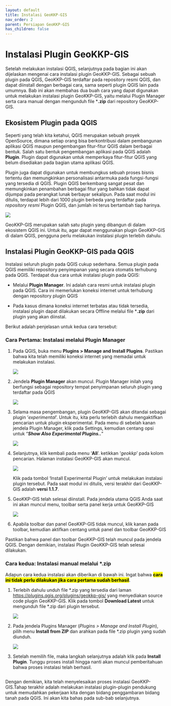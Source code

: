 ```yaml
---
layout: default
title: Instalasi GeoKKP-GIS
nav_order: 2
parent: Persiapan GeoKKP-GIS
has_children: false
---
```


# Instalasi Plugin GeoKKP-GIS

Setelah melakukan instalasi QGIS, selanjutnya pada bagian ini akan dijelaskan mengenai cara instalasi plugin GeoKKP-GIS. Sebagai sebuah plugin pada QGIS, GeoKKP-GIS terdaftar pada repository resmi QGIS, dan dapat diinstall dengan berbagai cara, sama seperti plugin QGIS lain pada umumnya. Bab ini akan membahas dua buah cara yang dapat digunakan untuk melakukan instalasi plugin GeoKKP-GIS, yaitu melalui Plugin Manager serta cara manual dengan mengunduh file ***.zip** dari repository GeoKKP-GIS. 

## Ekosistem Plugin pada QGIS

Seperti yang telah kita ketahui, QGIS merupakan sebuah proyek OpenSource, dimana setiap orang bisa berkontribusi dalam pembangunan aplikasi QGIS maupun pengembangan fitur-fitur QGIS dalam berbagai bentuk. Salah satu bentuk pengembangan aplikasi pada QGIS adalah **Plugin**. Plugin dapat digunakan untuk memperkaya fitur-fitur QGIS yang belum disediakan pada bagian utama aplikasi QGIS. 

Plugin juga dapat digunakan untuk membungkus sebuah proses bisnis tertentu dan memungkinkan personalisasi antarmuka pada fungsi-fungsi yang tersedia di QGIS. Plugin QGIS berkembang sangat pesat dan memungkinkan penambahan berbagai fitur yang bahkan tidak dapat dijumpai pada perangkat lunak berbayar sekalipun. Pada saat modul ini ditulis, terdapat lebih dari 1000 plugin berbeda yang terdaftar pada *repository resmi* Plugin QGIS, dan jumlah ini terus bertambah tiap harinya. 

![](https://cdn.jsdelivr.net/gh/geokkp-gis/images@main/20220417230558.png)

GeoKKP-GIS merupakan salah satu plugin yang dibangun di dalam ekosistem QGIS ini. Untuk itu, agar dapat menggunakan plugin GeoKKP-GIS di dalam QGIS, pengguna perlu melakukan instalasi plugin terlebih dahulu. 

## Instalasi Plugin GeoKKP-GIS pada QGIS

Instalasi seluruh plugin pada QGIS cukup sederhana. Semua plugin pada QGIS memiliki repository penyimpanan yang secara otomatis terhubung pada QGIS. Terdapat dua cara untuk instalasi plugin pada QGIS:

- Melalui **Plugin Manager**. Ini adalah cara resmi untuk instalasi plugin pada QGIS. Cara ini memerlukan koneksi internet untuk terhubung dengan repository plugin QGIS

- Pada kasus dimana koneksi internet terbatas atau tidak tersedia, instalasi plugin dapat dilakukan secara Offline melalui file ***.zip** dari plugin yang akan diinstal.

Berikut adalah penjelasan untuk kedua cara tersebut:

### Cara Pertama: Instalasi melalui Plugin Manager

1. Pada QGIS, buka menu **Plugins > Manage and Install Plugins**. Pastikan bahwa kita telah memiliki koneksi internet yang memadai untuk melakukan instalasi.
   
   ![](https://cdn.jsdelivr.net/gh/geokkp-gis/images@main/20220417231116.png)

2. Jendela **Plugin Manager** akan muncul. Plugin Manager inilah yang berfungsi sebagai repository tempat penyimpanan seluruh plugin yang terdaftar pada QGIS
   
   ![](https://cdn.jsdelivr.net/gh/geokkp-gis/images@main/20220417231150.png)

3. Selama masa pengembangan, plugin GeoKKP-GIS akan ditandai sebagai plugin ‘*experimental*’. Untuk itu, kita perlu terlebih dahulu mengaktifkan pencarian untuk plugin eksperimental. Pada menu di sebelah kanan jendela Plugin Manager, klik pada Settings, kemudian centang opsi untuk “***Show Also Experimental Plugins..***”
   
   ![](https://cdn.jsdelivr.net/gh/geokkp-gis/images@main/20220417231246.png)

4. Selanjutnya, klik kembali pada menu ‘**All**’. ketikkan ‘*geokkp*’ pada kolom pencarian. Halaman instalasi GeoKKP-GIS akan muncul.
   
   ![](https://cdn.jsdelivr.net/gh/geokkp-gis/images@main/20220417231318.png)
   
   Klik pada tombol ‘Install Experimental Plugin’ untuk melakukan instalasi plugin tersebut. Pada saat modul ini ditulis, versi terakhir dari GeoKKP-GIS adalah **versi 1.1.7**.  

5. GeoKKP-GIS telah selesai diinstall. Pada jendela utama QGIS Anda saat ini akan muncul menu, toolbar serta panel kerja untuk GeoKKP-GIS
   
   ![](https://cdn.jsdelivr.net/gh/geokkp-gis/images@main/20220417231530.png)

6. Apabila toolbar dan panel GeoKKP-GIS tidak muncul, klik kanan pada toolbar, kemudian aktifkan centang untuk panel dan toolbar GeoKKP-GIS<img src="https://cdn.jsdelivr.net/gh/geokkp-gis/images@main/20220417231646.png" title="" alt="" data-align="center">

Pastikan bahwa panel dan toolbar GeoKKP-GIS telah muncul pada jendela QGIS. Dengan demikian, instalasi Plugin GeoKKP-GIS telah selesai dilakukan.

### Cara kedua: Instalasi manual melalui *.zip

Adapun cara kedua instalasi akan diberikan di bawah ini. Ingat bahwa **<mark>cara ini tidak perlu dilakukan jika cara pertama sudah berhasil</mark>**.

1. Terlebih dahulu unduh file *.zip yang tersedia dari laman https://plugins.qgis.org/plugins/geokkp-gis/ yang menyediakan source code plugin GeoKKP-GIS. Klik pada tombol **Download Latest** untuk mengunduh file *.zip dari plugin tersebut.
   
   ![](https://cdn.jsdelivr.net/gh/geokkp-gis/images@main/20220417234241.png)

2. Pada jendela Plugins Manager (*Plugins > Manage and Install Plugin*), pilih menu **Install from ZIP** dan arahkan pada file *.zip plugin yang sudah diunduh.
   
   ![](https://cdn.jsdelivr.net/gh/geokkp-gis/images@main/20220417234714.png)

3. Setelah memilih file, maka langkah selanjutnya adalah klik pada **Install Plugin**. Tunggu proses install hingga nanti akan muncul pemberitahuan bahwa proses instalasi telah berhasil.
   
   <img src="https://cdn.jsdelivr.net/gh/geokkp-gis/images@main/20220417234805.png" title="" alt="" data-align="center">

Dengan demikian, kita telah menyelesaikan proses instalasi GeoKKP-GIS.Tahap terakhir adalah melakukan instalasi plugin-plugin pendukung untuk memudahkan pekerjaan kita dengan bidang penggambaran bidang tanah pada QGIS. Ini akan kita bahas pada sub-bab selanjutnya.
